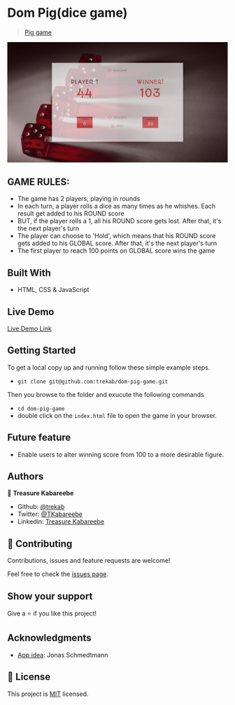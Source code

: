 # Dom Pig(dice game)

> [Pig game](https://en.wikipedia.org/wiki/Pig_(dice_game))

![screenshot](./app_screenshot.png)

## GAME RULES:

- The game has 2 players, playing in rounds
- In each turn, a player rolls a dice as many times as he whishes. Each result get added to his ROUND score
- BUT, if the player rolls a 1, all his ROUND score gets lost. After that, it's the next player's turn
- The player can choose to 'Hold', which means that his ROUND score gets added to his GLOBAL score. After that, it's the next player's turn
- The first player to reach 100 points on GLOBAL score wins the game

## Built With

- HTML, CSS & JavaScript

## Live Demo

[Live Demo Link](https://trekab.github.io/dom-pig-game/)


## Getting Started

To get a local copy up and running follow these simple example steps.
- `git clone git@github.com:trekab/dom-pig-game.git`

Then you browse to the folder and exucute the following commands
- `cd dom-pig-game`
- double click on the `index.html` file to open the game in your browser.

## Future feature
- Enable users to alter winning score from 100 to a more desirable figure.

## Authors

👤 **Treasure Kabareebe**

- Github: [@trekab](https://github.com/trekab)
- Twitter: [@TKabareebe](https://twitter.com/TKabareebe)
- Linkedin: [Treasure Kabareebe](https://www.linkedin.com/in/treasure-kabareebe/)

## 🤝 Contributing

Contributions, issues and feature requests are welcome!

Feel free to check the [issues page](issues/).

## Show your support

Give a ⭐️ if you like this project!

## Acknowledgments

- [App idea](https://www.udemy.com/course/the-complete-javascript-course/):  Jonas Schmedtmann

## 📝 License

This project is [MIT](lic.url) licensed.

